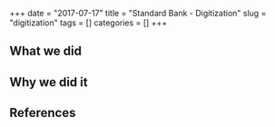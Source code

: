 +++ 
date = "2017-07-17"
title = "Standard Bank - Digitization"
slug = "digitization" 
tags = []
categories = []
+++
## What we did

## Why we did it

## References